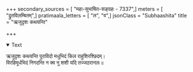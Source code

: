 +++
secondary_sources = [ "महा-सुभाषित-सङ्ग्रहः - 7337",]
meters = [ "द्रुतविलम्बितम्",]
pratimaala_letters = [ "ल", "व",]
jsonClass = "Subhaashita"
title = "ऋजुदृशः कथयन्ति"

+++

<details open><summary>Text</summary>

ऋजुदृशः कथयन्ति पुराविदो मधुभिदं किल राहुशिरश्छिदम्।  
विरहिमूर्धभिदं निगदन्ति न क्व नु शशी यदि तज्जठरानलः॥
</details>
